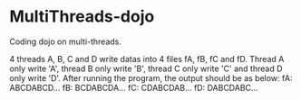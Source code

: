# MultiThreads-dojo
Coding dojo on multi-threads.

4 threads A, B, C and D write datas into 4 files fA, fB, fC and fD.
Thread A only write 'A', thread B only write 'B', thread C only write 'C' and thread D only write 'D'.
After running the program, the output should be as below:
fA: ABCDABCD...
fB: BCDABCDA...
fC: CDABCDAB...
fD: DABCDABC...

